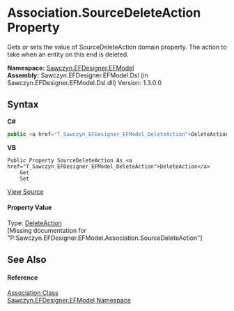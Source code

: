 # Association.SourceDeleteAction Property 
 

Gets or sets the value of SourceDeleteAction domain property. The action to take when an entity on this end is deleted.

**Namespace:**&nbsp;<a href="N_Sawczyn_EFDesigner_EFModel">Sawczyn.EFDesigner.EFModel</a><br />**Assembly:**&nbsp;Sawczyn.EFDesigner.EFModel.Dsl (in Sawczyn.EFDesigner.EFModel.Dsl.dll) Version: 1.3.0.0

## Syntax

**C#**<br />
``` C#
public <a href="T_Sawczyn_EFDesigner_EFModel_DeleteAction">DeleteAction</a> SourceDeleteAction { get; set; }
```

**VB**<br />
``` VB
Public Property SourceDeleteAction As <a href="T_Sawczyn_EFDesigner_EFModel_DeleteAction">DeleteAction</a>
	Get
	Set
```

<a href="https://github.com/msawczyn/EFDesigner/tree/master/src/Dsl/GeneratedCode/DomainRelationships.cs#L626" title="View the source code">View Source</a><br />

#### Property Value
Type: <a href="T_Sawczyn_EFDesigner_EFModel_DeleteAction">DeleteAction</a><br />\[Missing <value> documentation for "P:Sawczyn.EFDesigner.EFModel.Association.SourceDeleteAction"\]

## See Also


#### Reference
<a href="T_Sawczyn_EFDesigner_EFModel_Association">Association Class</a><br /><a href="N_Sawczyn_EFDesigner_EFModel">Sawczyn.EFDesigner.EFModel Namespace</a><br />
